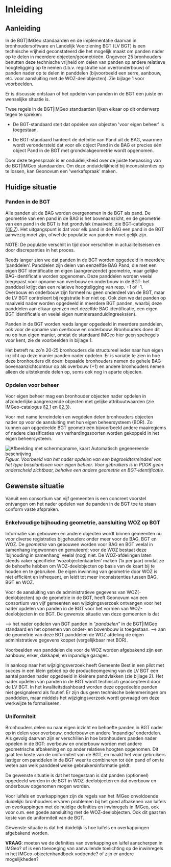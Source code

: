 # Inleiding

## Aanleiding

In de BGT\|IMGeo standaarden en de implementatie daarvan in bronhoudersoftware
en Landelijk Voorziening BGT (LV BGT) is een technische vrijheid geconstateerd
die het mogelijk maakt om panden nader op te delen in meerdere
objecten/geometrieën. Ongeveer 25 bronhouders benutten deze technische vrijheid
om delen van panden op andere relatieve hoogteligging op te nemen (t.b.v.
registratie van over/onderbouw) of panden nader op te delen in panddelen
(bijvoorbeeld een serre, aanbouw, etc. voor aansluiting met de
WOZ-deelobjecten). Zie bijlage 1 voor voorbeelden.

Er is discussie ontstaan of het opdelen van panden in de BGT een juiste en
wenselijke situatie is.

Twee regels in de BGT\|IMGeo standaarden lijken elkaar op dit onderwerp tegen te
spreken:

-   De BGT-standaard stelt dat opdelen van objecten 'voor eigen beheer' is
    toegestaan.

-   De BGT-standaard hanteert de definitie van Pand uit de BAG, waarmee wordt
    verondersteld dat voor elk object Pand in de BAG er precies één object Pand
    in de BGT met grondvlakgeometrie wordt opgenomen.

Door deze tegenspraak is er onduidelijkheid over de juiste toepassing van de
BGT\|IMGeo standaarden. Om deze onduidelijkheid bij inconsistenties op te
lossen, kan Geonovum een 'werkafspraak' maken.

## Huidige situatie

### Panden in de BGT

Alle panden uit de BAG worden overgenomen in de BGT als pand. De geometrie van
een pand in de BAG is het bovenaanzicht, en de geometrie van een pand in de BGT
is het grondvlak (maaiveld, zie BGT-catalogus
[§10.7](https://docs.geostandaarden.nl/imgeo/catalogus/bgt/#objectafbakening-pand-panddelen)).
Het uitgangspunt is dat voor elk pand in de BAG een pand in de BGT aanwezig moet
zijn, ofwel de populatie van panden moet gelijk zijn.

NOTE: De populatie verschilt in tijd door verschillen in actualiteitseisen en
door discrepanties in het proces.

Reeds langer zien we dat panden in de BGT worden opgedeeld in meerdere
‘panddelen’. Panddelen zijn delen van eenzelfde BAG Pand, die met een eigen BGT
identificatie en eigen (aangrenzende) geometrie, maar gelijke BAG-identificatie
worden opgenomen. Deze panddelen worden veelal toegepast voor opname van
overbouw en onderbouw in de BGT: het panddeel krijgt dan een relatieve
hoogteligging van resp. +1 of -1. Overbouw en onderbouw zijn formeel nu geen
onderdeel van de BGT, maar de LV BGT controleert bij registratie hier niet op.
Ook zien we dat panden op maaiveld nader worden opgedeeld in meerdere BGT
panden, waarbij deze panddelen aan elkaar grenzen met dezelfde BAG
identificatie, een eigen BGT identificatie en veelal eigen
nummeraanduidingreeks(en).

Panden in de BGT worden reeds langer opgedeeld in meerdere panddelen, ook voor
de opname van overbouw en onderbouw. Bronhouders doen dit nu op hun eigen
manier, omdat de standaard IMGeo hier geen spelregels voor kent, zie de
voorbeelden in bijlage 1.

Het betreft nu zo’n 20-25 bronhouders die structureel ieder naar hun eigen
inzicht op deze manier panden nader opdelen. Er is variatie te zien in hoe deze
bronhouders dit doen: bepaalde bronhouders nemen de gehele
BAG-bovenaanzichtcontour op als overbouw (+1) en andere bronhouders nemen alleen
de uitstekende delen op, soms ook nog in aparte objecten.

### Opdelen voor beheer

Voor eigen beheer mag een bronhouder objecten nader opdelen in afzonderlijke
aangrenzende objecten met gelijke attribuutwaarden (zie IMGeo-catalogus
[§2.1](https://docs.geostandaarden.nl/imgeo/catalogus/imgeo/#plus-en-beheertopografie)
en
[§2.3](https://docs.geostandaarden.nl/imgeo/catalogus/imgeo/#imgeo-objecten-in-de-bgt)).

Voor met name terreindelen en wegdelen delen bronhouders objecten nader op voor
de aansluiting met hun eigen beheersysteem (BOR). Zo kunnen aan opgedeelde BGT
geometrieën bijvoorbeeld andere maairegiems of nadere classificaties van
verhardingssoorten worden gekoppeld in het eigen beheersysteem.

![Afbeelding met schermopname, kaart Automatisch gegenereerde
beschrijving](media/1f040a35065eeb51d8dd16c0a230d850.png)*Figuur. Voorbeeld van
het nader opdelen van een begroeidterreindeel van het type bosplantsoen voor
eigen beheer. Voor gebruikers is in PDOK geen onderscheid zichtbaar, behalve een
andere geometrie en BGT-identificatie.*

## Gewenste situatie

Vanuit een consortium van vijf gemeenten is een concreet voorstel ontvangen om
het nader opdelen van de panden in de BGT toe te staan conform vaste afspraken.

### Enkelvoudige bijhouding geometrie, aansluiting WOZ op BGT

Informatie van gebouwen en andere objecten wordt binnen gemeenten nu voor
diverse registraties bijgehouden: onder meer voor de BAG, BGT en WOZ. De
*geometrie* van gebouwen worden voor BAG en BGT veelal in samenhang ingewonnen
en gemuteerd; voor de WOZ bestaat deze ‘bijhouding in samenhang’ veelal (nog)
niet. De WOZ-afdelingen laten steeds vaker specifieke 'wozobjectenkaarten' maken
(1x per jaar) omdat ze de behoefte hebben om WOZ-deelobjecten op basis van de
kaart bij te houden en te gebruiken. De eigen inwinning van geometrie door WOZ
is niet efficiënt en infrequent, en leidt tot meer inconsistenties tussen BAG,
BGT en WOZ.

Voor de aansluiting van de administratieve gegevens van WOZ(-deelobjecten) op de
geometrie in de BGT, heeft Geonovum van een consortium van vijf gemeenten een
wijzigingsverzoek ontvangen voor het nader opdelen van panden in de BGT voor het
vormen van WOZ-deelobjecten in de BGT. De gewenste situatie van deze gemeenten
is dat

\--\> het nader opdelen van BGT panden in “*panddelen”* in de BGT\|IMGeo
standaard en het opnemen van onder- en bovenbouw is toegestaan. --\> aan de
geometrie van deze BGT panddelen de WOZ afdeling de eigen administratieve
gegevens koppet (vergelijkbaar met BOR).

Voorbeelden van panddelen die voor de WOZ worden afgebakend zijn een aanbouw,
erker, dakkapel, en inpandige garages.

In aanloop naar het wijzigingsverzoek heeft Gemeente Best in een pilot met
succes in een klein gebied op de productieomgeving van de LV BGT een aantal
panden nader opgedeeld in kleinere pandvlakken (zie bijlage 2). Het nader
opdelen van panden in de BGT wordt technisch geaccepteerd door de LV BGT. In het
kwaliteitsdashboard worden deze opgedeelde panden niet gesignaleerd als foutief.
Er zijn dus geen technische belemmeringen om panddelen, maar middels het
wijzigingsverzoek wordt gevraagd om deze werkwijze te formaliseren.

### Uniformiteit

Bronhouders delen nu naar eigen inzicht en behoefte panden in BGT nader op in
delen voor overbouw, onderbouw en andere ‘inpandige’ onderdelen. Als gevolg
daarvan zijn er verschillen in hoe bronhouders panden nader opdelen in de BGT:
overbouw en onderbouw worden met andere geometrische afbakening en op ander
relatieve hoogten opgenomen. Dit gaat ten koste van de uniformiteit van de BGT,
en maakt het voor gebruikers lastiger om panddelen in de BGT weer te combineren
tot één pand of om te weten aan welk panddeel welke gebruikersinformatie geldt.

De gewenste situatie is dat het toegestaan is dat panden (optioneel) opgedeeld
worden in de BGT in WOZ-deelobjecten en dat overbouw en onderbouw opgenomen
mogen worden.

Voor luifels en overkappingen zijn de regels van het IMGeo onvoldoende
duidelijk: bronhouders ervaren problemen bij het goed afbakenen van luifels en
overkappingen met de huidige definities en inwinregels in IMGeo, ook voor o.m.
een goede aansluiting met de WOZ-deelobjecten. Ook dit gaat ten koste van de
uniformiteit van de BGT.

Gewenste situatie is dat het duidelijk is hoe luifels en overkappingen
afgebakend worden.

**VRAAG**: moeten we de definities van overkapping en luifel aanscherpen in
IMGeo? of is een toevoeging van aanvullende toelichting op de inwinregels in het
IMGeo-objectenhandboek vodoende? of zijn er andere mogelijkheden?
